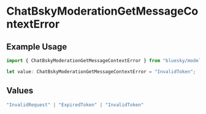 # ChatBskyModerationGetMessageContextError

## Example Usage

```typescript
import { ChatBskyModerationGetMessageContextError } from "bluesky/models/errors";

let value: ChatBskyModerationGetMessageContextError = "InvalidToken";
```

## Values

```typescript
"InvalidRequest" | "ExpiredToken" | "InvalidToken"
```